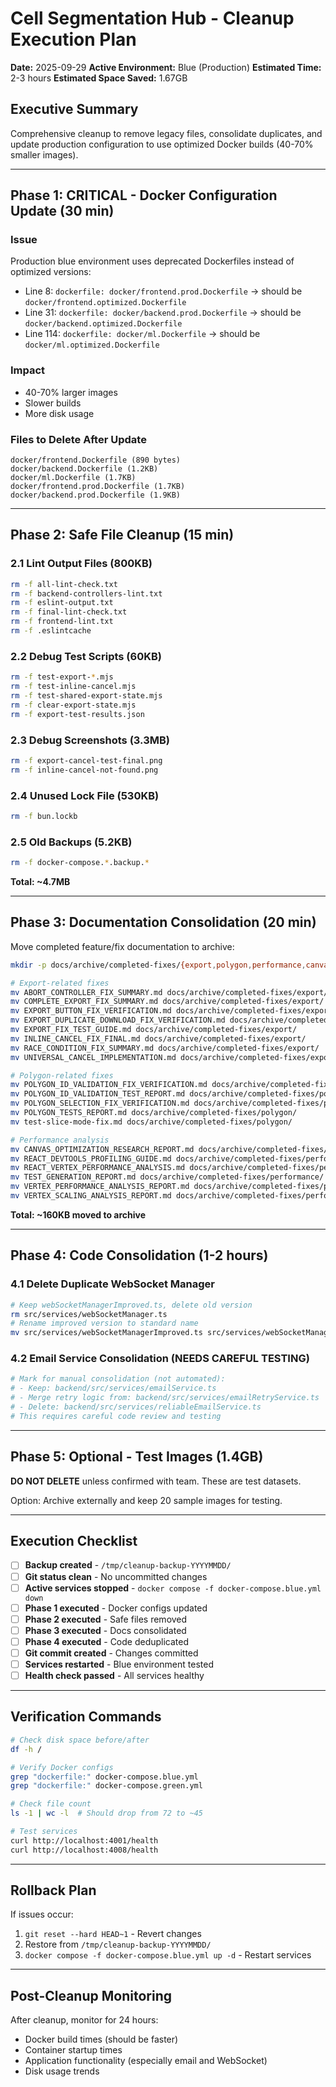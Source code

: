 # Cell Segmentation Hub - Cleanup Execution Plan

**Date:** 2025-09-29
**Active Environment:** Blue (Production)
**Estimated Time:** 2-3 hours
**Estimated Space Saved:** 1.67GB

## Executive Summary

Comprehensive cleanup to remove legacy files, consolidate duplicates, and update production configuration to use optimized Docker builds (40-70% smaller images).

---

## Phase 1: CRITICAL - Docker Configuration Update (30 min)

### Issue

Production blue environment uses deprecated Dockerfiles instead of optimized versions:

- Line 8: `dockerfile: docker/frontend.prod.Dockerfile` → should be `docker/frontend.optimized.Dockerfile`
- Line 31: `dockerfile: docker/backend.prod.Dockerfile` → should be `docker/backend.optimized.Dockerfile`
- Line 114: `dockerfile: docker/ml.Dockerfile` → should be `docker/ml.optimized.Dockerfile`

### Impact

- 40-70% larger images
- Slower builds
- More disk usage

### Files to Delete After Update

```
docker/frontend.Dockerfile (890 bytes)
docker/backend.Dockerfile (1.2KB)
docker/ml.Dockerfile (1.7KB)
docker/frontend.prod.Dockerfile (1.7KB)
docker/backend.prod.Dockerfile (1.9KB)
```

---

## Phase 2: Safe File Cleanup (15 min)

### 2.1 Lint Output Files (800KB)

```bash
rm -f all-lint-check.txt
rm -f backend-controllers-lint.txt
rm -f eslint-output.txt
rm -f final-lint-check.txt
rm -f frontend-lint.txt
rm -f .eslintcache
```

### 2.2 Debug Test Scripts (60KB)

```bash
rm -f test-export-*.mjs
rm -f test-inline-cancel.mjs
rm -f test-shared-export-state.mjs
rm -f clear-export-state.mjs
rm -f export-test-results.json
```

### 2.3 Debug Screenshots (3.3MB)

```bash
rm -f export-cancel-test-final.png
rm -f inline-cancel-not-found.png
```

### 2.4 Unused Lock File (530KB)

```bash
rm -f bun.lockb
```

### 2.5 Old Backups (5.2KB)

```bash
rm -f docker-compose.*.backup.*
```

**Total: ~4.7MB**

---

## Phase 3: Documentation Consolidation (20 min)

Move completed feature/fix documentation to archive:

```bash
mkdir -p docs/archive/completed-fixes/{export,polygon,performance,canvas}

# Export-related fixes
mv ABORT_CONTROLLER_FIX_SUMMARY.md docs/archive/completed-fixes/export/
mv COMPLETE_EXPORT_FIX_SUMMARY.md docs/archive/completed-fixes/export/
mv EXPORT_BUTTON_FIX_VERIFICATION.md docs/archive/completed-fixes/export/
mv EXPORT_DUPLICATE_DOWNLOAD_FIX_VERIFICATION.md docs/archive/completed-fixes/export/
mv EXPORT_FIX_TEST_GUIDE.md docs/archive/completed-fixes/export/
mv INLINE_CANCEL_FIX_FINAL.md docs/archive/completed-fixes/export/
mv RACE_CONDITION_FIX_SUMMARY.md docs/archive/completed-fixes/export/
mv UNIVERSAL_CANCEL_IMPLEMENTATION.md docs/archive/completed-fixes/export/

# Polygon-related fixes
mv POLYGON_ID_VALIDATION_FIX_VERIFICATION.md docs/archive/completed-fixes/polygon/
mv POLYGON_ID_VALIDATION_TEST_REPORT.md docs/archive/completed-fixes/polygon/
mv POLYGON_SELECTION_FIX_VERIFICATION.md docs/archive/completed-fixes/polygon/
mv POLYGON_TESTS_REPORT.md docs/archive/completed-fixes/polygon/
mv test-slice-mode-fix.md docs/archive/completed-fixes/polygon/

# Performance analysis
mv CANVAS_OPTIMIZATION_RESEARCH_REPORT.md docs/archive/completed-fixes/canvas/
mv REACT_DEVTOOLS_PROFILING_GUIDE.md docs/archive/completed-fixes/performance/
mv REACT_VERTEX_PERFORMANCE_ANALYSIS.md docs/archive/completed-fixes/performance/
mv TEST_GENERATION_REPORT.md docs/archive/completed-fixes/performance/
mv VERTEX_PERFORMANCE_ANALYSIS_REPORT.md docs/archive/completed-fixes/performance/
mv VERTEX_SCALING_ANALYSIS_REPORT.md docs/archive/completed-fixes/performance/
```

**Total: ~160KB moved to archive**

---

## Phase 4: Code Consolidation (1-2 hours)

### 4.1 Delete Duplicate WebSocket Manager

```bash
# Keep webSocketManagerImproved.ts, delete old version
rm src/services/webSocketManager.ts
# Rename improved version to standard name
mv src/services/webSocketManagerImproved.ts src/services/webSocketManager.ts
```

### 4.2 Email Service Consolidation (NEEDS CAREFUL TESTING)

```bash
# Mark for manual consolidation (not automated):
# - Keep: backend/src/services/emailService.ts
# - Merge retry logic from: backend/src/services/emailRetryService.ts
# - Delete: backend/src/services/reliableEmailService.ts
# This requires careful code review and testing
```

---

## Phase 5: Optional - Test Images (1.4GB)

**DO NOT DELETE** unless confirmed with team. These are test datasets.

Option: Archive externally and keep 20 sample images for testing.

---

## Execution Checklist

- [ ] **Backup created** - `/tmp/cleanup-backup-YYYYMMDD/`
- [ ] **Git status clean** - No uncommitted changes
- [ ] **Active services stopped** - `docker compose -f docker-compose.blue.yml down`
- [ ] **Phase 1 executed** - Docker configs updated
- [ ] **Phase 2 executed** - Safe files removed
- [ ] **Phase 3 executed** - Docs consolidated
- [ ] **Phase 4 executed** - Code deduplicated
- [ ] **Git commit created** - Changes committed
- [ ] **Services restarted** - Blue environment tested
- [ ] **Health check passed** - All services healthy

---

## Verification Commands

```bash
# Check disk space before/after
df -h /

# Verify Docker configs
grep "dockerfile:" docker-compose.blue.yml
grep "dockerfile:" docker-compose.green.yml

# Check file count
ls -1 | wc -l  # Should drop from 72 to ~45

# Test services
curl http://localhost:4001/health
curl http://localhost:4008/health
```

---

## Rollback Plan

If issues occur:

1. `git reset --hard HEAD~1` - Revert changes
2. Restore from `/tmp/cleanup-backup-YYYYMMDD/`
3. `docker compose -f docker-compose.blue.yml up -d` - Restart services

---

## Post-Cleanup Monitoring

After cleanup, monitor for 24 hours:

- Docker build times (should be faster)
- Container startup times
- Application functionality (especially email and WebSocket)
- Disk usage trends
